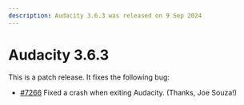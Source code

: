 ```yaml
---
description: Audacity 3.6.3 was released on 9 Sep 2024
---
```


# Audacity 3.6.3

This is a patch release. It fixes the following bug:

* [#7266](https://github.com/audacity/audacity/pull/7266) Fixed a crash when exiting Audacity. (Thanks, Joe Souza!)
